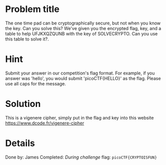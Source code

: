 # Problem title
The one time pad can be cryptographically secure, but not when you know the key. Can you solve this? We've given you the encrypted flag, key, and a table to help UFJKXQZQUNB with the key of SOLVECRYPTO. Can you use this table to solve it?.

# Hint
Submit your answer in our competition's flag format. For example, if you answer was 'hello', you would submit 'picoCTF{HELLO}' as the flag.
Please use all caps for the message.

# Solution
This is a vigenere cipher, simply put in the flag and key into this website https://www.dcode.fr/vigenere-cipher

# Details
Done by: James
Completed: *During challenge*
flag: `picoCTF{CRYPTOISFUN}`
